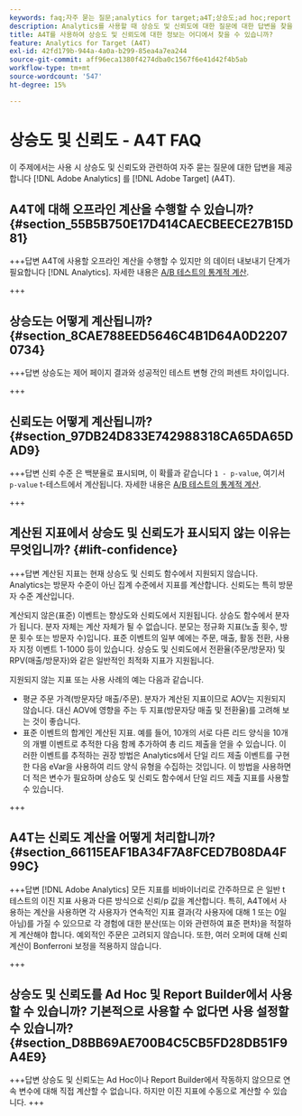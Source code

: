 ```yaml
---
keywords: faq;자주 묻는 질문;analytics for target;a4T;상승도;ad hoc;report builder;신뢰도
description: Analytics를 사용할 때 상승도 및 신뢰도에 대한 질문에 대한 답변을 찾을 수 있습니다 [!DNL Target] (A4T). A4T에 대해 Analytics 보고를 사용할 수 있습니다 [!DNL Target] 활동.
title: A4T를 사용하여 상승도 및 신뢰도에 대한 정보는 어디에서 찾을 수 있습니까?
feature: Analytics for Target (A4T)
exl-id: 42fd179b-944a-4a0a-b299-85ea4a7ea244
source-git-commit: aff96eca1380f4274dba0c1567f6e41d42f4b5ab
workflow-type: tm+mt
source-wordcount: '547'
ht-degree: 15%

---
```


# 상승도 및 신뢰도 - A4T FAQ

이 주제에서는 사용 시 상승도 및 신뢰도와 관련하여 자주 묻는 질문에 대한 답변을 제공합니다 [!DNL Adobe Analytics] 를 [!DNL Adobe Target] (A4T).

## A4T에 대해 오프라인 계산을 수행할 수 있습니까? {#section_55B5B750E17D414CAECBEECE27B15D81}

+++답변 A4T에 사용할 오프라인 계산을 수행할 수 있지만 의 데이터 내보내기 단계가 필요합니다 [!DNL Analytics]. 자세한 내용은 [A/B 테스트의 통계적 계산](/help/main/c-reports/statistical-methodology/statistical-calculations.md).

+++

## 상승도는 어떻게 계산됩니까? {#section_8CAE788EED5646C4B1D64A0D22070734}

+++답변 상승도는 제어 페이지 결과와 성공적인 테스트 변형 간의 퍼센트 차이입니다.

+++

## 신뢰도는 어떻게 계산됩니까? {#section_97DB24D833E742988318CA65DA65DAD9}

+++답변 신뢰 수준 은 백분율로 표시되며, 이 확률과 같습니다 `1 - p-value`, 여기서 `p-value` t-테스트에서 계산됩니다. 자세한 내용은 [A/B 테스트의 통계적 계산](/help/main/c-reports/statistical-methodology/statistical-calculations.md).

+++

## 계산된 지표에서 상승도 및 신뢰도가 표시되지 않는 이유는 무엇입니까? {#lift-confidence}

+++답변 계산된 지표는 현재 상승도 및 신뢰도 함수에서 지원되지 않습니다. Analytics는 방문자 수준이 아닌 집계 수준에서 지표를 계산합니다. 신뢰도는 특히 방문자 수준 계산입니다.

계산되지 않은(표준) 이벤트는 향상도와 신뢰도에서 지원됩니다. 상승도 함수에서 분자가 됩니다. 분자 자체는 계산 자체가 될 수 없습니다. 분모는 정규화 지표(노출 횟수, 방문 횟수 또는 방문자 수)입니다. 표준 이벤트의 일부 예에는 주문, 매출, 활동 전환, 사용자 지정 이벤트 1-1000 등이 있습니다. 상승도 및 신뢰도에서 전환율(주문/방문자) 및 RPV(매출/방문자)와 같은 일반적인 최적화 지표가 지원됩니다.

지원되지 않는 지표 또는 사용 사례의 예는 다음과 같습니다.

* 평균 주문 가격(방문자당 매출/주문). 분자가 계산된 지표이므로 AOV는 지원되지 않습니다. 대신 AOV에 영향을 주는 두 지표(방문자당 매출 및 전환율)를 고려해 보는 것이 좋습니다.
* 표준 이벤트의 합계인 계산된 지표. 예를 들어, 10개의 서로 다른 리드 양식을 10개의 개별 이벤트로 추적한 다음 함께 추가하여 총 리드 제출을 얻을 수 있습니다. 이러한 이벤트를 추적하는 권장 방법은 Analytics에서 단일 리드 제출 이벤트를 구현한 다음 eVar을 사용하여 리드 양식 유형을 수집하는 것입니다. 이 방법을 사용하면 더 적은 변수가 필요하며 상승도 및 신뢰도 함수에서 단일 리드 제출 지표를 사용할 수 있습니다.

+++

## A4T는 신뢰도 계산을 어떻게 처리합니까? {#section_66115EAF1BA34F7A8FCED7B08DA4F99C}

+++답변
[!DNL Adobe Analytics] 모든 지표를 비바이너리로 간주하므로 은 일반 t 테스트의 이진 지표 사용과 다른 방식으로 신뢰/p 값을 계산합니다. 특히, A4T에서 사용하는 계산을 사용하면 각 사용자가 연속적인 지표 결과(각 사용자에 대해 1 또는 0일 아님)를 가질 수 있으므로 각 경험에 대한 분산(또는 이와 관련하여 표준 편차)을 적절하게 계산해야 합니다. 예외적인 주문은 고려되지 않습니다. 또한, 여러 오퍼에 대해 신뢰 계산이 Bonferroni 보정을 적용하지 않습니다.

+++

## 상승도 및 신뢰도를 Ad Hoc 및 Report Builder에서 사용할 수 있습니까? 기본적으로 사용할 수 없다면 사용 설정할 수 있습니까? {#section_D8BB69AE700B4C5CB5FD28DB51F9A4E9}

+++답변 상승도 및 신뢰도는 Ad Hoc이나 Report Builder에서 작동하지 않으므로 연속 변수에 대해 직접 계산할 수 없습니다. 하지만 이진 지표에 수동으로 계산할 수 있습니다.
+++
